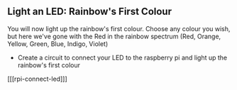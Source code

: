 ## Light an LED: Rainbow's First Colour

You will now light up the rainbow's first colour. Choose any colour you wish, but here we've gone with the Red in the rainbow spectrum
(Red, Orange, Yellow, Green, Blue, Indigo, Violet)

+ Create a circuit to connect your LED to the raspberry pi and light up the rainbow's first colour

[[[rpi-connect-led]]]
